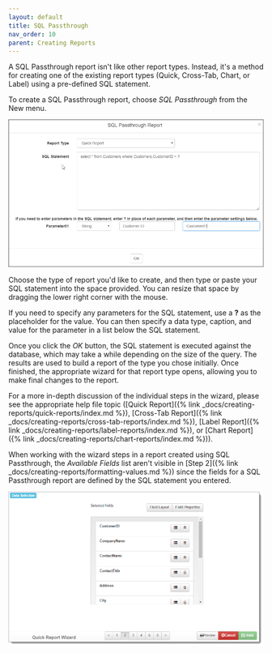 ```yaml
---
layout: default
title: SQL Passthrough
nav_order: 10
parent: Creating Reports
---
```

A SQL Passthrough report isn't like other report types. Instead, it's a method for creating one of the existing report types (Quick, Cross-Tab, Chart, or Label) using a pre-defined SQL statement.

To create a SQL Passthrough report, choose *SQL Passthrough* from the New menu.

![](/assets/images/sqlpassthrough.png)

Choose the type of report you'd like to create, and then type or paste your SQL statement into the space provided. You can resize that space by dragging the lower right corner with the mouse.

If you need to specify any parameters for the SQL statement, use a **?** as the placeholder for the value. You can then specify a data type, caption, and value for the parameter in a list below the SQL statement.

Once you click the *OK* button, the SQL statement is executed against the database, which may take a while depending on the size of the query. The results are used to build a report of the type you chose initially. Once finished, the appropriate wizard for that report type opens, allowing you to make final changes to the report.

For a more in-depth discussion of the individual steps in the wizard, please see the appropriate help file topic ([Quick Report]({% link _docs/creating-reports/quick-reports/index.md %}), [Cross-Tab Report]({% link _docs/creating-reports/cross-tab-reports/index.md %}), [Label Report]({% link _docs/creating-reports/label-reports/index.md %}), or [Chart Report]({% link _docs/creating-reports/chart-reports/index.md %})).

When working with the wizard steps in a report created using SQL Passthrough, the *Available Fields* list aren't visible in [Step 2]({% link _docs/creating-reports/formatting-values.md %}) since the fields for a SQL Passthrough report are defined by the SQL statement you entered.

![](/assets/images/SQLPassthroughStep2.png)